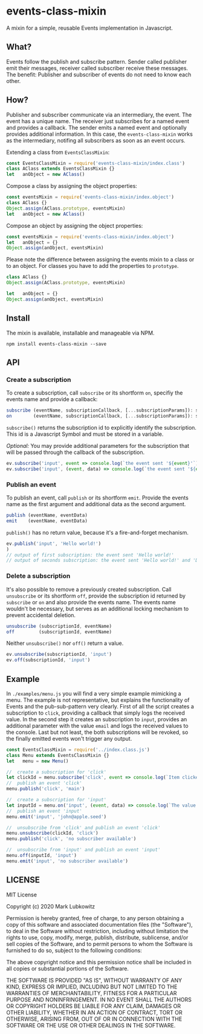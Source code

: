 # events-class-mixin

A mixin for a simple, reusable Events implementation in Javascript.

## What?

Events follow the publish and subscribe pattern. Sender called publisher emit their messages, receiver called subscriber receive these messages. The benefit: Publisher and subscriber of events do not need to know each other.

## How?

Publisher and subscriber communicate via an intermediary, the event. The event has a unique name. The receiver just subscribes for a named event and provides a callback. The sender emits a named event and optionally provides additional information. In this case, the `events-class-mixin` works as the intermediary, notifing all subscribers as soon as an event occurs.

Extending a class from `EventsClassMixin`:

```javascript
const EventsClassMixin = require('events-class-mixin/index.class')
class AClass extends EventsClassMixin {}
let   anObject = new AClass()
```

Compose a class by assigning the object properties:

```javascript
const eventsMixin = require('events-class-mixin/index.object')
class AClass {}
Object.assign(AClass.prototype, eventsMixin)
let   anObject = new AClass()
```

Compose an object by assigning the object properties:

```javascript
const eventsMixin = require('events-class-mixin/index.object')
let   anObject = {}
Object.assign(anObject, eventsMixin)
```

Please note the difference between assigning the events mixin to a class or to an object. For classes you have to add the properties to `prototype`.

```javascript
class AClass {}
Object.assign(AClass.prototype, eventsMixin)

let   anObject = {}
Object.assign(anObject, eventsMixin)
```

## Install

The mixin is available, installable and manageable via NPM.

```shell
npm install events-class-mixin --save
```

## API

### Create a subscription

To create a subscription, call `subscribe` or its shortform `on`, specifiy the events name and provide a callback:

```javascript
subscribe (eventName, subscriptionCallback, [...subscriptionParams]): subscriptionId
on        (eventName, subscriptionCallback, [...subscriptionParams]): subscriptionId
```

`subscribe()` returns the subscription id to explicitly identify the subscription. This id is a Javascript Symbol and must be stored in a variable.

*Optional:* You may provide additional parameters for the subscription that will be passed through the callback of the subscription.

```javascript
ev.subscribe('input', event => console.log(`the event sent '${event}'`))
ev.subscribe('input', (event, data) => console.log(`the event sent '${event}' and '${data}'`), 'Data')
```

### Publish an event

To publish an event, call `publish` or its shortform `emit`. Provide the events name as the first argument and additional data as the second argument.

```javascript
publish (eventName, eventData)
emit    (eventName, eventData)
```

`publish()` has no return value, because it's a fire-and-forget mechanism.

```javascript
ev.publish('input', 'Hello world!')
)
// output of first subscription: the event sent 'Hello world!'
// output of seconds subscription: the event sent 'Hello world!' and 'Data'
```

### Delete a subscription

It's also possible to remove a previously created subscription. Call `unsubscribe` or its shortform `off`, provide the subscription id returned by `subscribe` or `on` and also provide the events name. The events name wouldn't be necessary, but serves as an additional locking mechanism to prevent accidental deletion. 

```javascript
unsubscribe (subscriptionId, eventName)
off         (subscriptionId, eventName)
```

Neither `unsubscribe()` nor `off()` return a value.

```javascript
ev.unsubscribe(subscriptionId, 'input')
ev.off(subscriptionId, 'input')
```

## Example

In `./examples/menu.js` you will find a very simple example mimicking a menu. The example is not representative, but explains the functionality of Events and the pub-sub-pattern very clearly. First of all the script creates a subscription to `click`, providing a callback that simply logs the received value. In the second step it creates an subscription to `input`, provides an additional parameter with the value `email` and logs the received values to the console. Last but not least, the both subscriptions will be revoked, so the finally emitted events won't trigger any output.

```javascript
const EventsClassMixin = require('../index.class.js')
class Menu extends EventsClassMixin {}
let   menu = new Menu()

//  create a subscription for 'click'
let clickId = menu.subscribe('click', event => console.log(`Item clicked: ${event}`))
//  publish an event 'click'
menu.publish('click', 'main')

//  create a subscription for 'input'
let inputId = menu.on('input', (event, data) => console.log(`The value for ${data} is '${event}'`), 'email')
//  publish an event 'input'
menu.emit('input', 'john@apple.seed')

//  unsubscribe from 'click' and publish an event 'click'
menu.unsubscribe(clickId, 'click')
menu.publish('click', 'no subscriber available')

//  unsubscribe from 'input' and publish an event 'input'
menu.off(inputId, 'input')
menu.emit('input', 'no subscriber available')
```

## LICENSE

MIT License

Copyright (c) 2020 Mark Lubkowitz

Permission is hereby granted, free of charge, to any person obtaining a copy
of this software and associated documentation files (the "Software"), to deal
in the Software without restriction, including without limitation the rights
to use, copy, modify, merge, publish, distribute, sublicense, and/or sell
copies of the Software, and to permit persons to whom the Software is
furnished to do so, subject to the following conditions:

The above copyright notice and this permission notice shall be included in all
copies or substantial portions of the Software.

THE SOFTWARE IS PROVIDED "AS IS", WITHOUT WARRANTY OF ANY KIND, EXPRESS OR
IMPLIED, INCLUDING BUT NOT LIMITED TO THE WARRANTIES OF MERCHANTABILITY,
FITNESS FOR A PARTICULAR PURPOSE AND NONINFRINGEMENT. IN NO EVENT SHALL THE
AUTHORS OR COPYRIGHT HOLDERS BE LIABLE FOR ANY CLAIM, DAMAGES OR OTHER
LIABILITY, WHETHER IN AN ACTION OF CONTRACT, TORT OR OTHERWISE, ARISING FROM,
OUT OF OR IN CONNECTION WITH THE SOFTWARE OR THE USE OR OTHER DEALINGS IN THE
SOFTWARE.
